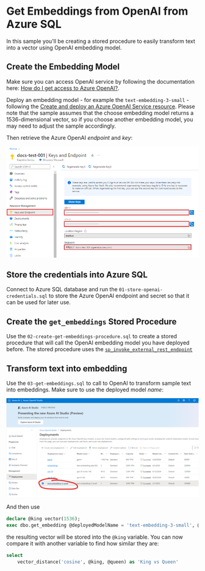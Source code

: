 # Get Embeddings from OpenAI from Azure SQL

In this sample you'll be creating a stored procedure to easily transform text into a vector using OpenAI embedding model.

## Create the Embedding Model

Make sure you can access OpenAI service by following the documentation here: [How do I get access to Azure OpenAI?](https://learn.microsoft.com/azure/ai-services/openai/overview#how-do-i-get-access-to-azure-openai).

Deploy an embedding model - for example the `text-embedding-3-small` - following the [Create and deploy an Azure OpenAI Service resource](https://learn.microsoft.com/azure/ai-services/openai/how-to/create-resource). Please note that the sample assumes that the choose embedding model returns a 1536-dimensional vector, so if you choose another embedding model, you may need to adjust the sample accordingly.

Then retrieve the Azure OpenAI *endpoint* and *key*:

![Azure OpenAI Endpoint and Key](../../Assets/endpoint.png)

## Store the credentials into Azure SQL

Connect to Azure SQL database and run the `01-store-openai-credentials.sql` to store the Azure OpenAI endpoint and secret so that it can be used for later use.  

## Create the `get_embeddings` Stored Procedure

Use the `02-create-get-embeddings-procedure.sql` to create a stored procedure that will call the OpenAI embedding model you have deployed before. The stored procedure uses the [`sp_invoke_external_rest_endpoint`](https://learn.microsoft.com/sql/relational-databases/system-stored-procedures/sp-invoke-external-rest-endpoint-transact-sql) 

## Transform text into embedding

Use the `03-get-embeddings.sql` to call to OpenAI to transform sample text into embeddings. Make sure to use the deployed model *name*:

![Deployed OpenAI Models](../../Assets/embedding-deployment.png)

And then use 

```sql
declare @king vector(1536);
exec dbo.get_embedding @deployedModelName = 'text-embedding-3-small', @inputText = 'King', @embedding = @king output;
```

the resulting vector will be stored into the `@king` variable.
You can now compare it with another variable to find how similar they are:

```sql
select
    vector_distance('cosine', @king, @queen) as 'King vs Queen'
```